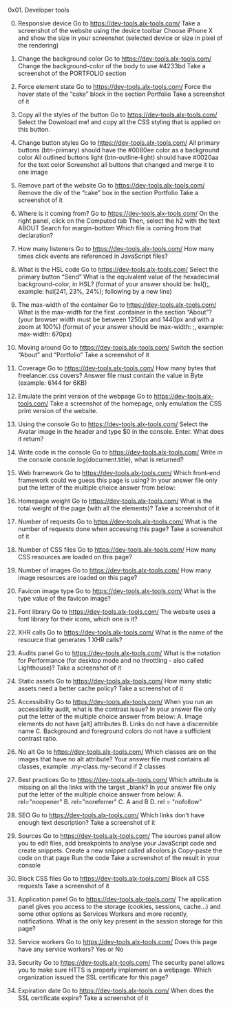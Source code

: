 0x01. Developer tools

0. Responsive device
Go to https://dev-tools.alx-tools.com/
Take a screenshot of the website using the device toolbar Choose iPhone X and show the size in your screenshot (selected device or size in pixel of the rendering)

1. Change the background color
Go to https://dev-tools.alx-tools.com/
Change the background-color of the body to use #4233bd Take a screenshot of the PORTFOLIO section

2. Force element state
Go to https://dev-tools.alx-tools.com/
Force the hover state of the “cake” block in the section Portfolio Take a screenshot of it

3. Copy all the styles of the button
Go to https://dev-tools.alx-tools.com/
Select the Download me! and copy all the CSS styling that is applied on this button.

4. Change button styles
Go to https://dev-tools.alx-tools.com/
All primary buttons (btn-primary) should have the #0080ee color as a background color
All outlined buttons light (btn-outline-light) should have #0020aa for the text color
Screenshot all buttons that changed and merge it to one image

5. Remove part of the website
Go to https://dev-tools.alx-tools.com/
Remove the div of the “cake” box in the section Portfolio
Take a screenshot of it

6. Where is it coming from?
Go to https://dev-tools.alx-tools.com/
On the right panel, click on the Computed tab
Then, select the h2 with the text ABOUT
Search for margin-bottom
Which file is coming from that declaration?

7. How many listeners
Go to https://dev-tools.alx-tools.com/
How many times click events are referenced in JavaScript files?

8. What is the HSL code
Go to https://dev-tools.alx-tools.com/
Select the primary button “Send”
What is the equivalent value of the hexadecimal background-color, in HSL?
(format of your answer should be: hsl(<VALUES>);, example: hsl(241, 23%, 24%); following by a new line)

9. The max-width of the container
Go to https://dev-tools.alx-tools.com/
What is the max-width for the first .container in the section “About”? (your browser width must be between 1250px and 1440px and with a zoom at 100%)
(format of your answer should be max-width: <VALUE>;, example: max-width: 670px)

10. Moving around
Go to https://dev-tools.alx-tools.com/
Switch the section “About” and “Portfolio”
Take a screenshot of it

11. Coverage
Go to https://dev-tools.alx-tools.com/
How many bytes that freelancer.css covers?
Answer file must contain the value in Byte (example: 6144 for 6KB)

12. Emulate the print version of the webpage
Go to https://dev-tools.alx-tools.com/
Take a screenshot of the homepage, only emulation the CSS print version of the website.

13. Using the console
Go to https://dev-tools.alx-tools.com/
Select the Avatar image in the header and type $0 in the console. Enter.
What does it return?

14. Write code in the console
Go to https://dev-tools.alx-tools.com/
Write in the console console.log(document.title), what is returned?

15. Web framework
Go to https://dev-tools.alx-tools.com/
Which front-end framework could we guess this page is using?
In your answer file only put the letter of the multiple choice answer from below:

16. Homepage weight
Go to https://dev-tools.alx-tools.com/
What is the total weight of the page (with all the elements)?
Take a screenshot of it

17. Number of requests
Go to https://dev-tools.alx-tools.com/
What is the number of requests done when accessing this page?
Take a screenshot of it

18. Number of CSS files
Go to https://dev-tools.alx-tools.com/
How many CSS resources are loaded on this page?

19. Number of images
Go to https://dev-tools.alx-tools.com/
How many image resources are loaded on this page?

20. Favicon image type
Go to https://dev-tools.alx-tools.com/
What is the type value of the favicon image?

21. Font library
Go to https://dev-tools.alx-tools.com/
The website uses a font library for their icons, which one is it?

22. XHR calls
Go to https://dev-tools.alx-tools.com/
What is the name of the resource that generates 1 XHR calls?

23. Audits panel
Go to https://dev-tools.alx-tools.com/
What is the notation for Performance (for desktop mode and no throttling - also called Lighthouse)?
Take a screenshot of it

24. Static assets
Go to https://dev-tools.alx-tools.com/
How many static assets need a better cache policy?
Take a screenshot of it

25. Accessibility
Go to https://dev-tools.alx-tools.com/
When you run an accessibility audit, what is the contrast issue?
In your answer file only put the letter of the multiple choice answer from below:
A. Image elements do not have [alt] attributes
B. Links do not have a discernible name
C. Background and foreground colors do not have a sufficient contrast ratio.

26. No alt
Go to https://dev-tools.alx-tools.com/
Which classes are on the images that have no alt attribute?
Your answer file must contains all classes, example: .my-class.my-second if 2 classes

27. Best practices
Go to https://dev-tools.alx-tools.com/
Which attribute is missing on all the links with the target _blank?
In your answer file only put the letter of the multiple choice answer from below:
A. rel="noopener"
B. rel="noreferrer"
C. A and B
D. rel = "nofollow"

28. SEO
Go to https://dev-tools.alx-tools.com/
Which <a> links don’t have enough text description?
Take a screenshot of it

29. Sources
Go to https://dev-tools.alx-tools.com/
The sources panel allow you to edit files, add breakpoints to analyse your JavaScript code and create snippets.
Create a new snippet called allcolors.js
Copy-paste the code on that page
Run the code
Take a screenshot of the result in your console

30. Block CSS files
Go to https://dev-tools.alx-tools.com/
Block all CSS requests
Take a screenshot of it

31. Application panel
Go to https://dev-tools.alx-tools.com/
The application panel gives you access to the storage (cookies, sessions, cache…) and some other options as Services Workers and more recently, notifications.
What is the only key present in the session storage for this page?

32. Service workers
Go to https://dev-tools.alx-tools.com/
Does this page have any service workers? Yes or No

33. Security
Go to https://dev-tools.alx-tools.com/
The security panel allows you to make sure HTTS is properly implement on a webpage.
Which organization issued the SSL certificate for this page?

34. Expiration date
Go to https://dev-tools.alx-tools.com/
When does the SSL certificate expire?
Take a screenshot of it
